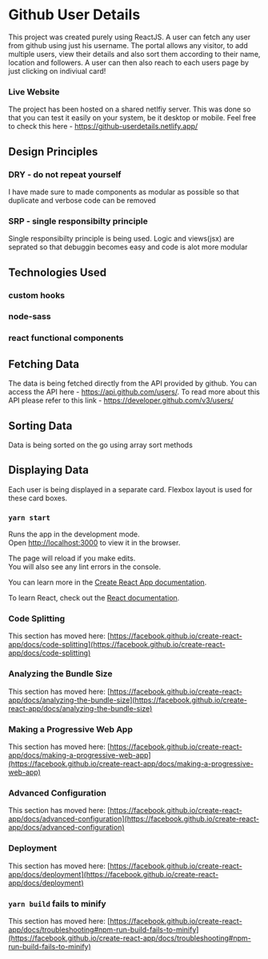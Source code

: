 # Github User Details

This project was created purely using ReactJS. A user can fetch any user from github using just his username. The portal allows any visitor, to add multiple users, view their details and also sort them according to their name, location and followers. A user can then also reach to each users page by just clicking on indiviual card!
### Live Website 
The project has been hosted on a shared netlfiy server. This was done so that you can test it easily on your system, be it desktop or mobile.
Feel free to check this here - https://github-userdetails.netlify.app/

## Design Principles
 ### DRY - do not repeat yourself
 I have made sure to made components as modular as possible so that duplicate and verbose code can be removed
### SRP - single responsibilty principle
Single responsibilty principle is being used. Logic and views(jsx) are seprated so that debuggin becomes easy and code is alot more modular

## Technologies Used

### custom hooks
### node-sass
### react functional components

## Fetching Data
The data is being fetched directly from the API provided by github. You can access the API here - https://api.github.com/users/. To read more about this API please refer to this link - https://developer.github.com/v3/users/

## Sorting Data
Data is being sorted on the go using array sort methods

## Displaying Data
Each user is being displayed in a separate card. Flexbox layout is used for these card boxes.


### `yarn start`

Runs the app in the development mode.\
Open [http://localhost:3000](http://localhost:3000) to view it in the browser.

The page will reload if you make edits.\
You will also see any lint errors in the console.



You can learn more in the [Create React App documentation](https://facebook.github.io/create-react-app/docs/getting-started).

To learn React, check out the [React documentation](https://reactjs.org/).

### Code Splitting

This section has moved here: [https://facebook.github.io/create-react-app/docs/code-splitting](https://facebook.github.io/create-react-app/docs/code-splitting)

### Analyzing the Bundle Size

This section has moved here: [https://facebook.github.io/create-react-app/docs/analyzing-the-bundle-size](https://facebook.github.io/create-react-app/docs/analyzing-the-bundle-size)

### Making a Progressive Web App

This section has moved here: [https://facebook.github.io/create-react-app/docs/making-a-progressive-web-app](https://facebook.github.io/create-react-app/docs/making-a-progressive-web-app)

### Advanced Configuration

This section has moved here: [https://facebook.github.io/create-react-app/docs/advanced-configuration](https://facebook.github.io/create-react-app/docs/advanced-configuration)

### Deployment

This section has moved here: [https://facebook.github.io/create-react-app/docs/deployment](https://facebook.github.io/create-react-app/docs/deployment)

### `yarn build` fails to minify

This section has moved here: [https://facebook.github.io/create-react-app/docs/troubleshooting#npm-run-build-fails-to-minify](https://facebook.github.io/create-react-app/docs/troubleshooting#npm-run-build-fails-to-minify)

